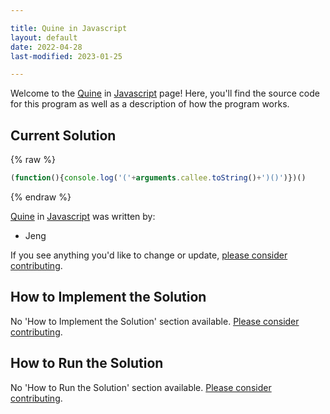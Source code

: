 ```yaml
---

title: Quine in Javascript
layout: default
date: 2022-04-28
last-modified: 2023-01-25

---
```


Welcome to the [Quine](https://sampleprograms.io/projects/quine) in [Javascript](https://sampleprograms.io/languages/javascript) page! Here, you'll find the source code for this program as well as a description of how the program works.

## Current Solution

{% raw %}

```javascript
(function(){console.log('('+arguments.callee.toString()+')()')})()
```

{% endraw %}

[Quine](https://sampleprograms.io/projects/quine) in [Javascript](https://sampleprograms.io/languages/javascript) was written by:

- Jeng

If you see anything you'd like to change or update, [please consider contributing](https://github.com/TheRenegadeCoder/sample-programs).

## How to Implement the Solution

No 'How to Implement the Solution' section available. [Please consider contributing](https://github.com/TheRenegadeCoder/sample-programs-website).

## How to Run the Solution

No 'How to Run the Solution' section available. [Please consider contributing](https://github.com/TheRenegadeCoder/sample-programs-website).